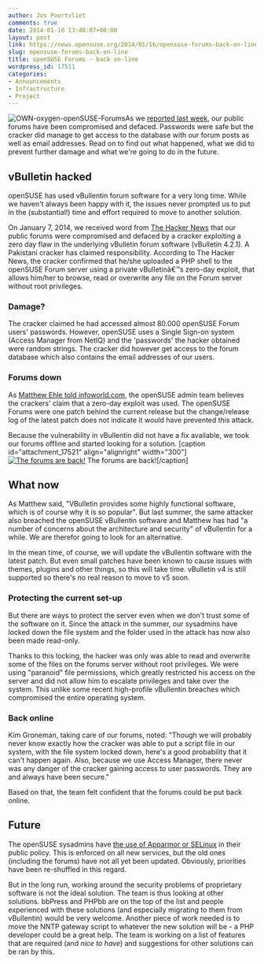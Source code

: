 ```yaml
---
author: Jos Poortvliet
comments: true
date: 2014-01-16 13:48:07+00:00
layout: post
link: https://news.opensuse.org/2014/01/16/opensuse-forums-back-on-line/
slug: opensuse-forums-back-on-line
title: openSUSE Forums - back on-line
wordpress_id: 17511
categories:
- Announcements
- Infrastructure
- Project
---
```


![OWN-oxygen-openSUSE-Forums](//news.opensuse.org/wp-content/uploads/2010/12/OWN-oxygen-openSUSE-Forums.png)As we [reported last week](https://news.opensuse.org/2014/01/07/opensuse-forums-defaced/), our public forums have been compromised and defaced. Passwords were safe but the cracker did manage to get access to the database with our forum posts as well as email addresses. Read on to find out what happened, what we did to prevent further damage and what we're going to do in the future.



## vBulletin hacked


openSUSE has used vBullentin forum software for a very long time. While we haven't always been happy with it, the issues never prompted us to put in the (substantial!) time and effort required to move to another solution.

On January 7, 2014, we received word from [The Hacker News](http://thehackernews.com) that our public forums were compromised and defaced by a cracker exploiting a zero day flaw in the underlying vBulletin forum software (vBulletin 4.2.1). A Pakistani cracker has claimed responsibility. According to The Hacker News, the cracker confirmed that he/she uploaded a PHP shell to the openSUSE Forum server using a private vBulletinâ€™s zero-day exploit, that allows him/her to browse, read or overwrite any file on the Forum server without root privileges.



### Damage?


The cracker claimed he had accessed almost 80.000 openSUSE Forum users' passwords. However, openSUSE uses a Single Sign-on system (Access Manager from NetIQ) and the 'passwords' the hacker obtained were random strings. The cracker did however get access to the forum database which also contains the email addresses of our users.



### Forums down


As [Matthew Ehle told infoworld.com](http://www.infoworld.com/d/security/opensuse-forums-hack-raises-vbulletin-zero-day-exploit-possibility-233849), the openSUSE admin team believes the crackers' claim that a zero-day exploit was used. The openSUSE Forums were one patch behind the current release but the change/release log of the latest patch does not indicate it would have prevented this attack.

Because the vulnerability in vBullentin did not have a fix available, we took our forums offline and started looking for a solution.
[caption id="attachment_17521" align="alignright" width="300"][![The forums are back!](//news.opensuse.org/wp-content/uploads/2014/01/forums_back-300x203.png)](http://forums.opensuse.org) The forums are back![/caption]


## What now


As Matthew said, "VBulletin provides some highly functional software, which is of course why it is so popular". But last summer, the same attacker also breached the openSUSE vBullentin software and Matthew has had "a number of concerns about the architecture and security" of vBullentin for a while. We are therefor going to look for an alternative.

In the mean time, of course, we will update the vBullentin software with the latest patch. But even small patches have been known to cause issues with themes, plugins and other things, so this will take time. vBulletin v4 is still supported so there's no real reason to move to v5 soon.


### Protecting the current set-up


But there are ways to protect the server even when we don't trust some of the software on it. Since the attack in the summer, our sysadmins have locked down the file system and the folder used in the attack has now also been made read-only.

Thanks to this locking, the hacker was only was able to read and overwrite some of the files on the forums server without root privileges.  We were using "paranoid" file permissions, which greatly restricted his access on the server and did not allow him to escalate privileges and take over the system. This unlike some recent high-profile vBullentin breaches which compromised the entire operating system.



### Back online


Kim Groneman, taking care of our forums, noted: "Though we will probably never know exactly how the cracker was able to put a script file in our system, with the file system locked down, here's a good probability that it can't happen again. Also, because we use Access Manager, there never was any danger of the cracker gaining access to user passwords. They are and always have been secure."

Based on that, the team felt confident that the forums could be put back online.


## Future


The openSUSE sysadmins have [the use of Apparmor or SELinux](https://en.opensuse.org/openSUSE:Infrastructure_policy) in their public policy. This is enforced on all new services, but the old ones (including the forums) have not all yet been updated. Obviously, priorities have been re-shuffled in this regard.

But in the long run, working around the security problems of proprietary software is not the ideal solution. The team is thus looking at other solutions. bbPress and PHPbb are on the top of the list and people experienced with these solutions (and especially migrating to them from vBullentin) would be very welcome. Another piece of work needed is to move the NNTP gateway script to whatever the new solution will be - a PHP developer could be a great help. The team is working on a list of features that are required (and _nice to have_) and suggestions for other solutions can be ran by this.
